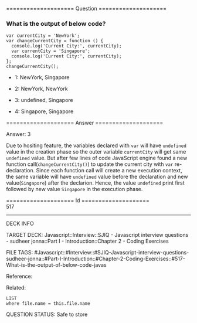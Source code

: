 ==================== Question ====================  

### What is the output of below code?

<!-- codeblock-start -->
<pre><code class="hljs language-javascript"><span class="hljs-keyword">var</span> currentCity = <span class="hljs-string">'NewYork'</span>;
<span class="hljs-keyword">var</span> changeCurrentCity = <span class="hljs-keyword">function</span> (<span class="hljs-params"></span>) {
  <span class="hljs-variable language_">console</span>.<span class="hljs-title function_">log</span>(<span class="hljs-string">'Current City:'</span>, currentCity);
  <span class="hljs-keyword">var</span> currentCity = <span class="hljs-string">'Singapore'</span>;
  <span class="hljs-variable language_">console</span>.<span class="hljs-title function_">log</span>(<span class="hljs-string">'Current City:'</span>, currentCity);
};
<span class="hljs-title function_">changeCurrentCity</span>();
</code></pre>
<!-- codeblock-end -->

- 1: NewYork, Singapore

- 2: NewYork, NewYork

- 3: undefined, Singapore

- 4: Singapore, Singapore  

==================== Answer ====================  

Answer: 3

Due to hositing feature, the variables declared with `var` will have `undefined` value in the creation phase so the outer variable `currentCity` will get same `undefined` value. But after few lines of code JavaScript engine found a new function call(`changeCurrentCity()`) to update the current city with `var` re-declaration. Since each function call will create a new execution context, the same variable will have `undefined` value before the declaration and new value(`Singapore`) after the declarion. Hence, the value `undefined` print first followed by new value `Singapore` in the execution phase.

==================== Id ====================  
517

---

DECK INFO

TARGET DECK: Javascript::Interview::SJIQ - Javascript interview questions - sudheer jonna::Part I - Introduction::Chapter 2 - Coding Exercises

FILE TAGS: #Javascript::#Interview::#SJIQ-Javascript-interview-questions-sudheer-jonna::#Part-I-Introduction::#Chapter-2-Coding-Exercises::#517-What-is-the-output-of-below-code-javas

Reference:

Related:

```dataview
LIST
where file.name = this.file.name
```

QUESTION STATUS: Safe to store
